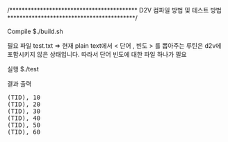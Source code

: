/******************************************
      D2V 컴파일 방법 및 테스트 방법
******************************************/

Compile
$./build.sh

필요 파일
test.txt
=> 현재 plain text에서 < 단어 , 빈도 > 를 뽑아주는 루틴은 d2v에 포함시키지 않은 상태입니다. 따라서 단어 빈도에 대한 파일 하나가 필요

실행
$./test

결과 출력
<pre>
(TID), 10
(TID), 20
(TID), 30
(TID), 40
(TID), 50
(TID), 60
</pre>



